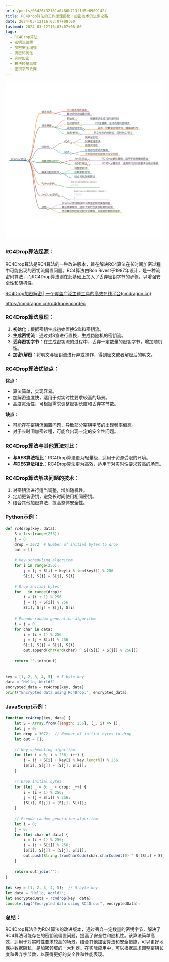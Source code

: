 ```yaml
---
url: /posts/03d26f32161a0486b713f1d5e6909142/
title: RC4Drop算法的工作原理揭秘：加密技术的进步之路
date: 2024-03-12T16:03:07+08:00
lastmod: 2024-03-12T16:03:07+08:00
tags:
  - RC4Drop算法
  - 密钥流偏置
  - 加密安全增强
  - 流密码优化
  - 实时加密
  - 算法轻量高效
  - 密钥字节丢弃
---
```



<img src="/images/2024_03_12 16_04_09.png" title="2024_03_12 16_04_09.png" alt="2024_03_12 16_04_09.png"/>

### RC4Drop算法起源：

RC4Drop算法是RC4算法的一种改进版本，旨在解决RC4算法在长时间加密过程中可能出现的密钥流偏置问题。RC4算法由Ron
Rivest于1987年设计，是一种流密码算法，而RC4Drop算法则在此基础上加入了丢弃密钥字节的步骤，以增强安全性和随机性。

[RC4Drop加密解密 | 一个覆盖广泛主题工具的高效在线平台(cmdragon.cn)](https://cmdragon.cn/rc4dropencordec)

https://cmdragon.cn/rc4dropencordec

### RC4Drop算法原理：

1. **初始化**：根据密钥生成初始置换S盒和密钥流。
2. **生成密钥流**：通过对S盒进行置换，生成伪随机的密钥流。
3. **丢弃密钥字节**：在生成密钥流的过程中，丢弃一定数量的密钥字节，增加随机性。
4. **加密/解密**：将明文与密钥流进行异或操作，得到密文或者解密后的明文。

### RC4Drop算法优缺点：

**优点**：

- 算法简单，实现容易。
- 加解密速度快，适用于对实时性要求较高的场景。
- 高度灵活性，可根据需求调整密钥长度和丢弃字节数。

**缺点**：

- 可能存在密钥流偏置问题，导致部分密钥字节的出现频率偏高。
- 对于长时间加密过程，可能会出现一定的安全性问题。

### RC4Drop算法与其他算法对比：

- **与AES算法相比**：RC4Drop算法更为轻量级，适用于资源受限的环境。
- **与DES算法相比**：RC4Drop算法更为高效，适用于对实时性要求较高的场景。

### RC4Drop算法解决问题的技术：

1. 对密钥流进行适当调整，增加随机性。
2. 定期更新密钥，避免长时间使用相同密钥。
3. 结合其他加密算法，提高整体安全性。

### Python示例：

```python
def rc4drop(key, data):
    S = list(range(256))
    j = 0
    drop = 3072  # Number of initial bytes to drop
    out = []

    # Key-scheduling algorithm
    for i in range(256):
        j = (j + S[i] + key[i % len(key)]) % 256
        S[i], S[j] = S[j], S[i]

    # Drop initial bytes
    for _ in range(drop):
        i = (i + 1) % 256
        j = (j + S[i]) % 256
        S[i], S[j] = S[j], S[i]

    # Pseudo-random generation algorithm
    i = j = 0
    for char in data:
        i = (i + 1) % 256
        j = (j + S[i]) % 256
        S[i], S[j] = S[j], S[i]
        out.append(chr(ord(char) ^ S[(S[i] + S[j]) % 256]))

    return ''.join(out)


key = [1, 2, 3, 4, 5]  # 5-byte key
data = "Hello, World!"
encrypted_data = rc4drop(key, data)
print("Encrypted data using RC4Drop:", encrypted_data)
```

### JavaScript示例：

```javascript
function rc4drop(key, data) {
    let S = Array.from({length: 256}, (_, i) => i);
    let j = 0;
    let drop = 3072;  // Number of initial bytes to drop
    let out = [];

    // Key-scheduling algorithm
    for (let i = 0; i < 256; i++) {
        j = (j + S[i] + key[i % key.length]) % 256;
        [S[i], S[j]] = [S[j], S[i]];
    }

    // Drop initial bytes
    for (let _ = 0; _ < drop; _++) {
        i = (i + 1) % 256;
        j = (j + S[i]) % 256;
        [S[i], S[j]] = [S[j], S[i]];
    }

    // Pseudo-random generation algorithm
    let i = 0;
    j = 0;
    for (let char of data) {
        i = (i + 1) % 256;
        j = (j + S[i]) % 256;
        [S[i], S[j]] = [S[j], S[i]];
        out.push(String.fromCharCode(char.charCodeAt(0) ^ S[(S[i] + S[j]) % 256]));
    }

    return out.join('');
}

let key = [1, 2, 3, 4, 5];  // 5-byte key
let data = "Hello, World!";
let encryptedData = rc4drop(key, data);
console.log("Encrypted data using RC4Drop:", encryptedData);
```

### 总结：

RC4Drop算法作为RC4算法的改进版本，通过丢弃一定数量的密钥字节，解决了RC4算法可能存在的密钥流偏置问题，提高了安全性和随机性。该算法简单高效，适用于对实时性要求较高的场景。结合其他加密算法和安全措施，可以更好地保护数据隐私，是加密领域的一大利器。在实际应用中，可以根据需求调整密钥长度和丢弃字节数，以获得更好的安全性和性能表现。